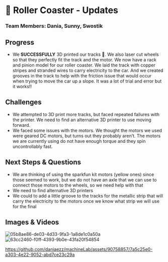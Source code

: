 # 🎢 Roller Coaster - Updates
### Team Members: Dania, Sunny, Swostik

## Progress
- We **SUCCESSFULLY** 3D printed our tracks 🎉. We also laser cut wheels so that they perfectly fit the track and the motor.
We now have a rack and pinion model for our roller coaster. We laid the track with copper stripes and stranded wires
to carry electricity to the car. And we created grooves in the track to help with the friction issue that would occur when trying
to move the car up a slope. It was a lot of trial and error but it works!! 

## Challenges 
- We attempted to 3D print more tracks, but faced repeated failures with the printer. We need to find an alternative 3D printer to use moving forward.  
- We faced some issues with the motors. We thought the motors we used were geared DC motors, but turns out they probably aren’t. The motors we are currently using do not have enough torque and they spin uncontrollably fast. 

## Next Steps & Questions
- We are thinking of using the sparkfun kit motors (yellow ones) since those seemed to work, but we do not have an axle that we can use to connect those motors to the wheels, so we need help with that
- We need to find alternative 3D printers
- We could to add a little groove to the tracks for the metallic strip that will carry the electricity to the motors once we know what strip we will use for the final 

## Images & Videos
![05b8ae86-de03-4d33-9fa3-1a8de1c0a50a](https://github.com/daniaezz/machineLab/assets/90758857/660b6bd6-f113-4626-b9fd-416448c4d7ce)
![63cc2460-f0ff-4393-9b0e-43fa20f54854](https://github.com/daniaezz/machineLab/assets/90758857/2c3cde0f-2861-4c98-8e6e-458cf875b224)



https://github.com/daniaezz/machineLab/assets/90758857/7a5c25e0-a303-4e22-9052-abd7ce23c29a

